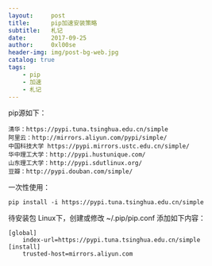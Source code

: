 ```yaml
---
layout:     post
title:      pip加速安装策略
subtitle:   札记
date:       2017-09-25
author:     0xl00se
header-img: img/post-bg-web.jpg
catalog: true
tags:
    - pip
    - 加速
    - 札记
---
```

pip源如下： 
```
清华：https://pypi.tuna.tsinghua.edu.cn/simple
阿里云：http://mirrors.aliyun.com/pypi/simple/
中国科技大学 https://pypi.mirrors.ustc.edu.cn/simple/
华中理工大学：http://pypi.hustunique.com/
山东理工大学：http://pypi.sdutlinux.org/
豆瓣：http://pypi.douban.com/simple/
```
一次性使用： 

`pip install -i https://pypi.tuna.tsinghua.edu.cn/simple`

待安装包 Linux下，创建或修改 ~/.pip/pip.conf 添加如下内容： 
```
[global]
    index-url=https://pypi.tuna.tsinghua.edu.cn/simple 
[install]
    trusted-host=mirrors.aliyun.com
```
